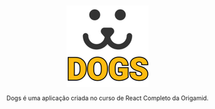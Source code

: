 <div align="center">
    <img src="./logo_readme.png">
    <p> Dogs é uma aplicação criada no curso de React Completo da Origamid.</p>
</div>
